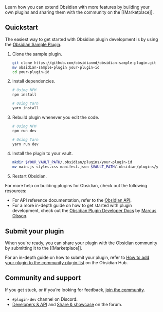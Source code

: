 Learn how you can extend Obsidian with more features by building your own plugins and sharing them with the community on the [[Marketplace]].

## Quickstart

The easiest way to get started with Obsidian plugin development is by using the [Obsidian Sample Plugin](https://github.com/obsidianmd/obsidian-sample-plugin).

1. Clone the sample plugin.

   ```bash
   git clone https://github.com/obsidianmd/obsidian-sample-plugin.git
   mv obsidian-sample-plugin your-plugin-id
   cd your-plugin-id
   ```

1. Install dependencies.

   ```bash
   # Using NPM
   npm install

   # Using Yarn
   yarn install
   ```

1. Rebuild plugin whenever you edit the code.

   ```bash
   # Using NPM
   npm run dev

   # Using Yarn
   yarn run dev
   ```

1. Install the plugin to your vault.

   ```bash
   mkdir $YOUR_VAULT_PATH/.obsidian/plugins/your-plugin-id
   mv main.js styles.css manifest.json $VAULT_PATH/.obsidian/plugins/your-plugin-id
   ```

1. Restart Obsidian.

For more help on building plugins for Obsidian, check out the following resources:

- For API reference documentation, refer to the [Obsidian API](https://github.com/obsidianmd/obsidian-api).
- For a more in-depth guide on how to get started with plugin development, check out the [Obsidian Plugin Developer Docs](https://marcus.se.net/obsidian-plugin-docs) by [Marcus Olsson](https://marcus.se.net).

## Submit your plugin

When you're ready, you can share your plugin with the Obsidian community by submitting it to the [[Marketplace]].

For an in-depth guide on how to submit your plugin, refer to [How to add your plugin to the community plugin list](https://publish.obsidian.md/hub/04+-+Guides%2C+Workflows%2C+%26+Courses/Guides/How+to+add+your+plugin+to+the+community+plugin+list) on the Obsidian Hub.

## Community and support

If you get stuck, or if you're looking for feedback, [join the community](https://obsidian.md/community).

- `#plugin-dev` channel on Discord.
- [Developers & API](https://forum.obsidian.md/c/developers-api/14) and [Share & showcase](https://forum.obsidian.md/c/share-showcase/9) on the forum.

